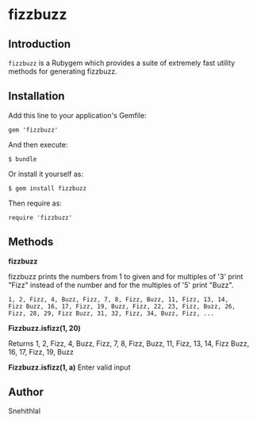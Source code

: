 # fizzbuzz

## Introduction

`fizzbuzz` is a Rubygem which provides a suite of extremely fast utility methods for generating fizzbuzz.


## Installation

Add this line to your application's Gemfile:

```
gem 'fizzbuzz'
```

And then execute:

    $ bundle

Or install it yourself as:

    $ gem install fizzbuzz

Then require as:

    require 'fizzbuzz'

## Methods

**fizzbuzz**

fizzbuzz prints the numbers from 1 to given and for multiples of '3' print "Fizz" instead of the number and for the multiples of '5' print "Buzz".

```
1, 2, Fizz, 4, Buzz, Fizz, 7, 8, Fizz, Buzz, 11, Fizz, 13, 14,
Fizz Buzz, 16, 17, Fizz, 19, Buzz, Fizz, 22, 23, Fizz, Buzz, 26,
Fizz, 28, 29, Fizz Buzz, 31, 32, Fizz, 34, Buzz, Fizz, ...
```

**Fizzbuzz.isfizz(1, 20)**

Returns 1, 2, Fizz, 4, Buzz, Fizz, 7, 8, Fizz, Buzz, 11, Fizz, 13, 14,
Fizz Buzz, 16, 17, Fizz, 19, Buzz

**Fizzbuzz.isfizz(1, a)**
	Enter valid input
## Author
Snehithlal
